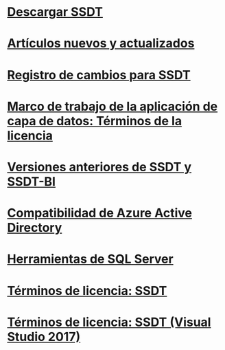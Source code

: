 # [Descargar SSDT](download-sql-server-data-tools-ssdt.md)
# [Artículos nuevos y actualizados](new-updated-ssdt.md)
# [Registro de cambios para SSDT](changelog-for-sql-server-data-tools-ssdt.md)
# [Marco de trabajo de la aplicación de capa de datos: Términos de la licencia](data-tier-application-framework-license-terms.md)
# [Versiones anteriores de SSDT y SSDT-BI](previous-releases-of-sql-server-data-tools-ssdt-and-ssdt-bi.md)
# [Compatibilidad de Azure Active Directory](azure-active-directory.md)
# [Herramientas de SQL Server](sql-server-tools.md)
# [Términos de licencia: SSDT](sql-server-data-tools-license-terms.md)
# [Términos de licencia: SSDT (Visual Studio 2017)](sql-server-data-tools-license-terms-vs2017.md)
